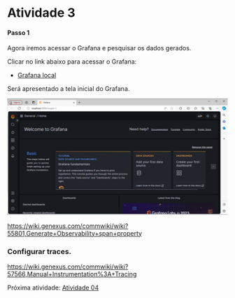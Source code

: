# Atividade 3


#### Passo 1

Agora iremos acessar o Grafana e pesquisar os dados gerados.

Clicar no link abaixo para acessar o Grafana:

- [Grafana local](http://localhost:3000)

Será apresentado a tela inicial do Grafana.

![Grafana home](images/grafanahome.png)

https://wiki.genexus.com/commwiki/wiki?55801,Generate+Observability+span+property

### Configurar  traces.

https://wiki.genexus.com/commwiki/wiki?57566,Manual+Instrumentation%3A+Tracing


Próxima atividade: [Atividade 04](04-atividade.md)


